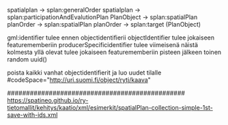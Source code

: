 spatialplan -> splan:generalOrder
spatialplan -> splan:participationAndEvalutionPlan
PlanObject -> splan:spatialPlan
planOrder -> splan:spatialPlan
planOrder -> splan:target (PlanObject)


gml:identifier tulee ennen objectidentifierii
objectIdentifier tulee jokaiseen featurememberiin
producerSpecificidentifier tulee viimeisenä näistä kolmesta
yllä olevat tulee jokaiseen featurememberiin
pisteen jälkeen toinen random uuid()


poista kaikki vanhat objectidentifierit ja luo uudet tilalle
#codeSpace="http://uri.suomi.fi/object/rytj/kaava"



###############################################
https://spatineo.github.io/ry-tietomallit/kehitys/kaatio/xml/esimerkit/spatialPlan-collection-simple-1st-save-with-ids.xml

